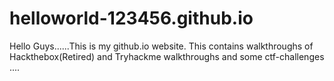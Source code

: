 # helloworld-123456.github.io
Hello Guys......This is my github.io website. This contains walkthroughs of Hackthebox(Retired) and Tryhackme walkthroughs and some ctf-challenges ....

